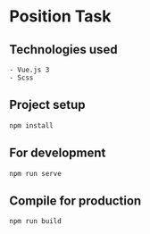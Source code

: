 # Position Task

## Technologies used 
```
- Vue.js 3
- Scss
```

## Project setup 
```
npm install
```

## For development
```
npm run serve
```

## Compile for production 
```
npm run build
```
